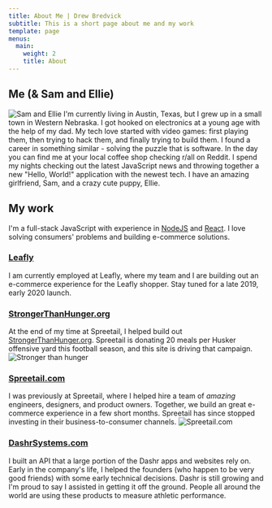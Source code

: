 ```yaml
---
title: About Me | Drew Bredvick
subtitle: This is a short page about me and my work
template: page
menus:
  main:
    weight: 2
    title: About
---
```


## Me (& Sam and Ellie)
![Sam and Ellie](/images/SamAndEllie.JPG "Sam and Ellie")
I'm currently living in Austin, Texas, but I grew up in a small town in Western Nebraska. I got hooked on electronics at a young age with the help of my dad. My tech love started with video games: first playing them, then trying to hack them, and finally trying to build them. I found a career in something similar - solving the puzzle that is software. In the day you can find me at your local coffee shop checking r/all on Reddit. I spend my nights checking out the latest JavaScript news and throwing together a new "Hello, World!" application with the newest tech. I have an amazing girlfriend, Sam, and a crazy cute puppy, Ellie.

## My work
I'm a full-stack JavaScript with experience in [NodeJS](https://nodejs.org/) and [React](https://reactjs.org). I love solving consumers' problems and building e-commerce solutions. 

### [Leafly](https://www.leafly.com)
I am currently employed at Leafly, where my team and I are building out an e-commerce experience for the Leafly shopper. Stay tuned for a late 2019, early 2020 launch.

### [StrongerThanHunger.org](https://strongerthanhunger.org)
At the end of my time at Spreetail, I helped build out [StrongerThanHunger.org](https://strongerthanhunger.org). Spreetail is donating 20 meals per Husker offensive yard this football season, and this site is driving that campaign.
![Stronger than hunger](/images/stronger-than-hunger.png "Stronger Than Hunger")

### [Spreetail.com](https://www.spreetail.com)
I was previously at Spreetail, where I helped hire a team of <i>amazing</i> engineers, designers, and product owners. Together, we build an great e-commerce experience in a few short months. Spreetail has since stopped investing in their business-to-consumer channels.
![Spreetail.com](/images/spreetail.png "Spreetail.com")

### [DashrSystems.com](https://www.dashrsystems.com)
I built an API that a large portion of the Dashr apps and websites rely on. Early in the company's life, I helped the founders (who happen to be very good friends) with some early technical decisions. Dashr is still growing and I'm proud to say I assisted in getting it off the ground. People all around the world are using these products to measure athletic performance.

